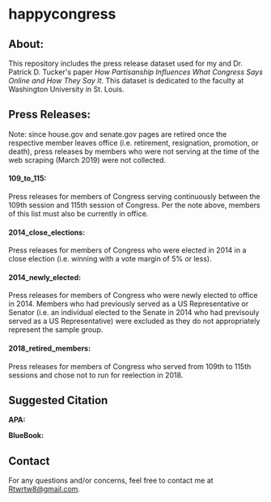 # happycongress

## **About:**

This repository includes the press release dataset used for my and Dr. Patrick D. Tucker's paper *How Partisanship Influences What Congress Says Online and How They Say It*. This dataset is dedicated to the faculty at Washington University in St. Louis.

## **Press Releases:** 

Note: since house.gov and senate.gov pages are retired once the respective member leaves office (i.e. retirement, resignation, promotion, or death), press releases by members who were not serving at the time of the web scraping (March 2019) were not collected.

#### **109_to_115:** 

Press releases for members of Congress serving continuously between the 109th session and 115th session of Congress. Per the note above, members of this list must also be currently in office.

#### **2014_close_elections:** 

Press releases for members of Congress who were elected in 2014 in a close election (i.e. winning with a vote margin of 5% or less).

#### **2014_newly_elected:** 

Press releases for members of Congress who were newly elected to office in 2014. Members who had previously served as a US Representative or Senator (i.e. an individual elected to the Senate in 2014 who had previsouly served as a US Representative) were excluded as they do not appropriately represent the sample group.

#### **2018_retired_members:**

Press releases for members of Congress who served from 109th to 115th sessions and chose not to run for reelection in 2018.

## Suggested Citation
**APA:**

**BlueBook:**

## Contact
For any questions and/or concerns, feel free to contact me at Rtwrtw8@gmail.com.
